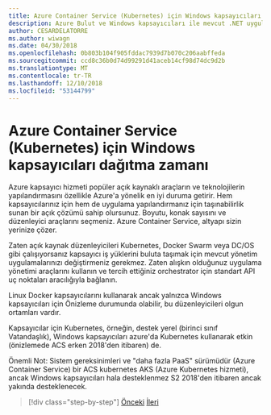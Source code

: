 ```yaml
---
title: Azure Container Service (Kubernetes) için Windows kapsayıcıları dağıtma zamanı
description: Azure Bulut ve Windows kapsayıcıları ile mevcut .NET uygulamalarını modernleştirme | Azure Container Service (Kubernetes) için Windows kapsayıcıları dağıtma zamanı
author: CESARDELATORRE
ms.author: wiwagn
ms.date: 04/30/2018
ms.openlocfilehash: 0b803b104f905fddac7939d7b070c206aabffeda
ms.sourcegitcommit: ccd8c36b0d74d99291d41aceb14cf98d74dc9d2b
ms.translationtype: MT
ms.contentlocale: tr-TR
ms.lasthandoff: 12/10/2018
ms.locfileid: "53144799"
---
```

# <a name="when-to-deploy-windows-containers-to-azure-container-service-that-is-kubernetes"></a>Azure Container Service (Kubernetes) için Windows kapsayıcıları dağıtma zamanı

Azure kapsayıcı hizmeti popüler açık kaynaklı araçların ve teknolojilerin yapılandırmasını özellikle Azure'a yönelik en iyi duruma getirir. Hem kapsayıcılarınız için hem de uygulama yapılandırmanız için taşınabilirlik sunan bir açık çözümü sahip olursunuz. Boyutu, konak sayısını ve düzenleyici araçlarını seçmeniz. Azure Container Service, altyapı sizin yerinize çözer.

Zaten açık kaynak düzenleyicileri Kubernetes, Docker Swarm veya DC/OS gibi çalışıyorsanız kapsayıcı iş yüklerini buluta taşımak için mevcut yönetim uygulamalarınızı değiştirmeniz gerekmez. Zaten alışkın olduğunuz uygulama yönetimi araçlarını kullanın ve tercih ettiğiniz orchestrator için standart API uç noktaları aracılığıyla bağlanın.

Linux Docker kapsayıcılarını kullanarak ancak yalnızca Windows kapsayıcıları için Önizleme durumunda olabilir, bu düzenleyicileri olgun ortamları vardır.

Kapsayıcılar için Kubernetes, örneğin, destek yerel (birinci sınıf Vatandaşlık), Windows kapsayıcıları azure'da Kubernetes kullanarak etkin (önizlemede ACS erken 2018'den itibaren) de.

Önemli Not: Sistem gereksinimleri ve "daha fazla PaaS" sürümüdür (Azure Container Service) bir ACS kubernetes AKS (Azure Kubernetes hizmeti), ancak Windows kapsayıcıları hala desteklenmez S2 2018'den itibaren ancak yakında desteklenecek.

>[!div class="step-by-step"]
>[Önceki](when-to-deploy-windows-containers-to-service-fabric.md)
>[İleri](choosing-azure-compute-options-for-container-based-applications.md)
